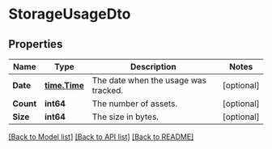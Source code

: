 # StorageUsageDto

## Properties

Name | Type | Description | Notes
------------ | ------------- | ------------- | -------------
**Date** | [**time.Time**](time.Time.md) | The date when the usage was tracked. | [optional] 
**Count** | **int64** | The number of assets. | [optional] 
**Size** | **int64** | The size in bytes. | [optional] 

[[Back to Model list]](../README.md#documentation-for-models) [[Back to API list]](../README.md#documentation-for-api-endpoints) [[Back to README]](../README.md)


